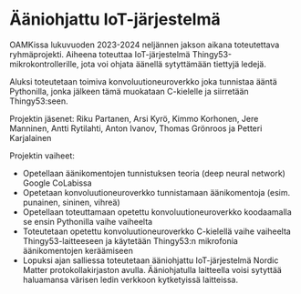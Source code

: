 # Ääniohjattu IoT-järjestelmä

OAMKissa lukuvuoden 2023-2024 neljännen jakson aikana toteutettava ryhmäprojekti.
Aiheena toteuttaa IoT-järjestelmä Thingy53-mikrokontrollerille, jota voi ohjata äänellä sytyttämään tiettyjä ledejä.

Aluksi toteutetaan toimiva konvoluutioneuroverkko joka tunnistaa ääntä Pythonilla, jonka jälkeen tämä muokataan C-kielelle ja siirretään Thingy53:seen.

Projektin jäsenet:
Riku Partanen, Arsi Kyrö, Kimmo Korhonen, Jere Manninen, Antti Rytilahti, Anton Ivanov, Thomas Grönroos ja Petteri Karjalainen


Projektin vaiheet:
- Opetellaan äänikomentojen tunnistuksen teoria (deep neural network) Google CoLabissa
- Opetetaan konvoluutioneuroverkko tunnistamaan äänikomentoja (esim. punainen, sininen, vihreä)
- Opetellaan toteuttamaan opetettu konvoluutioneuroverkko koodaamalla se ensin Pythonilla vaihe vaiheelta
- Toteutetaan opetettu konvoluutioneuroverkko C-kielellä vaihe vaiheelta Thingy53-laitteeseen ja käytetään Thingy53:n mikrofonia äänikomentojen keräämiseen
- Lopuksi ajan salliessa toteutetaan ääniohjattu IoT-järjestelmä Nordic Matter protokollakirjaston avulla. Ääniohjatulla laitteella voisi sytyttää haluamansa värisen ledin verkkoon kytketyissä laitteissa.
